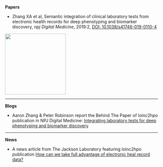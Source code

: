 **Papers**

* Zhang XA et al, Semantic integration of clinical laboratory tests from electronic health records for deep phenotyping and biomarker discovery, *npj Digital Medicine*, 2019:2, [DOI: 10.1038/s41746-019-0110-4](https://www.nature.com/articles/s41746-019-0110-4)

<img src="https://media.springernature.com/full/springer-static/image/art%3A10.1038%2Fs41746-019-0110-4/MediaObjects/41746_2019_110_Fig1_HTML.png" width=200>

---

**Blogs**

* Aaron Zhang & Peter Robinson report the Behind The Paper of loinc2hpo publication in NPJ Digital Medicine:
[Integrating laboratory tests for deep phenotyping and biomarker discovery](https://npjdigitalmedcommunity.nature.com/channels/677-behind-the-paper/posts/48542-integrating-laboratory-tests-for-deep-phenotyping-and-biomarker-discovery)

---

**News**

* A news article from The Jackson Laboratory featuring loinc2hpo publication
[How can we take full advantage of electronic heal record data?](https://www.jax.org/news-and-insights/2019/may/take-advandage-of-electronic-health-record-data)
